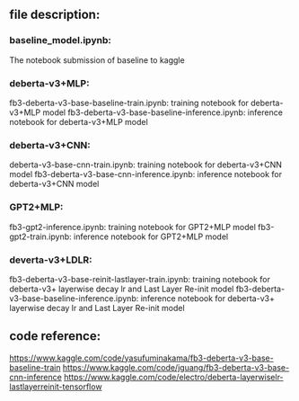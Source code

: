 ## file description:

### baseline_model.ipynb:
The notebook submission of baseline to kaggle

### deberta-v3+MLP:
fb3-deberta-v3-base-baseline-train.ipynb: training notebook for deberta-v3+MLP model
fb3-deberta-v3-base-baseline-inference.ipynb: inference notebook for deberta-v3+MLP model

### deberta-v3+CNN:
deberta-v3-base-cnn-train.ipynb: training notebook for deberta-v3+CNN model
fb3-deberta-v3-base-cnn-inference.ipynb: inference notebook for deberta-v3+CNN model

### GPT2+MLP:
fb3-gpt2-inference.ipynb: training notebook for GPT2+MLP model
fb3-gpt2-train.ipynb: inference notebook for GPT2+MLP model

### deverta-v3+LDLR:
fb3-deberta-v3-base-reinit-lastlayer-train.ipynb: training notebook for deberta-v3+ layerwise decay lr and Last Layer Re-init model
fb3-deberta-v3-base-baseline-inference.ipynb: inference notebook for deberta-v3+ layerwise decay lr and Last Layer Re-init model

## code reference:
https://www.kaggle.com/code/yasufuminakama/fb3-deberta-v3-base-baseline-train
https://www.kaggle.com/code/jguang/fb3-deberta-v3-base-cnn-inference
https://www.kaggle.com/code/electro/deberta-layerwiselr-lastlayerreinit-tensorflow
